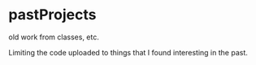 pastProjects
============

old work from classes, etc.

Limiting the code uploaded to things that I found interesting in the past.
